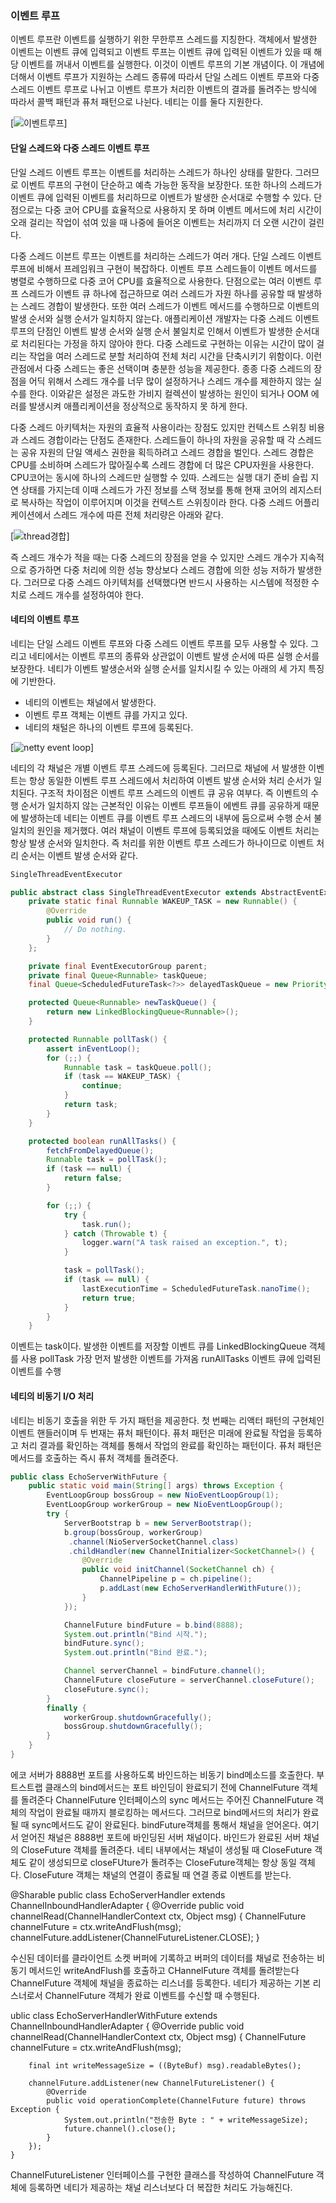 ### 이벤트 루프 
이벤트 루프란 이벤트를 실행하기 위한 무한루프 스레드를 지칭한다. 
객체에서 발생한 이벤트는 이벤트 큐에 입력되고 이벤트 루프는 이벤트 큐에 입력된 이벤트가 있을 때 해당 이벤트를 꺼내서 이벤트를 실행한다. 
이것이 이벤트 루프의 기본 개념이다. 이 개념에 더해서 이벤트 루프가 지원하는 스레드 종류에 따라서 단일 스레드 이벤트 루프와 다중 스레드 이벤트 루프로 나뉘고 
이벤트 루프가 처리한 이벤트의 결과를 돌려주는 방식에 따라서 콜백 패턴과 퓨처 패턴으로 나뉜다. 네티는 이를 둘다 지원한다. 

[![이벤트루프](https://github.com/leeplay/study/blob/master/image/%EC%9D%B4%EB%B2%A4%ED%8A%B8%EB%A3%A8%ED%94%84.png?raw=true)]


#### 단일 스레드와 다중 스레드 이벤트 루프 
단일 스레드 이벤트 루프는 이벤트를 처리하는 스레드가 하나인 상태를 말한다. 
그러므로 이벤트 루프의 구현이 단순하고 예측 가능한 동작을 보장한다. 또한 하나의 스레드가 이벤트 큐에 입력된 이벤트를 처리하므로 
이벤트가 발생한 순서대로 수행할 수 있다. 단점으로는 다중 코어 CPU를 효율적으로 사용하지 못 하며 이벤트 메서드에 처리 시간이 
오래 걸리는 작업이 섞여 있을 때 나중에 들어온 이벤트는 처리까지 더 오랜 시간이 걸린다. 

다중 스레드 이븐트 루프는 이벤트를 처리하는 스레드가 여러 개다. 
단일 스레드 이벤트 루프에 비해서 프레임워크 구현이 복잡하다. 이벤트 루프 스레드들이 이벤트 메서드를 병렬로 수행하므로 
다중 코어 CPU를 효율적으로 사용한다. 단점으로는 여러 이벤트 루프 스레드가 이벤트 큐 하나에 접근하므로 여러 스레드가 자원 하나를 
공유할 때 발생하는 스레드 경합이 발생한다. 또한 여러 스레드가 이벤트 메서드를 수행하므로 이벤트의 발생 순서와 실행 순서가 일치하지 않는다. 
애플리케이션 개발자는 다중 스레드 이벤트 루프의 단점인 이벤트 발생 순서와 실행 순서 불일치로 인해서 이벤트가 발생한 순서대로 처리된다는 가정을 하지 않아야 한다. 
다중 스레드로 구현하는 이유는 시간이 많이 걸리는 작업을 여러 스레드로 분할 처리하여 전체 처리 시간을 단축시키기 위함이다. 
이런 관점에서 다중 스레드는 좋은 선택이며 충분한 성능을 제공한다. 종종 다중 스레드의 장점을 어딕 위해서 스레드 개수를 너무 많이 설정하거나 스레드 개수를 
제한하지 않는 실수를 한다. 이와같은 설정은 과도한 가비지 컬렉션이 발생하는 원인이 되거나 OOM 에러를 발생시켜 애플리케이션을 정상적으로 동작하지 못 하게 한다. 

다중 스레드 아키텍처는 자원의 효율적 사용이라는 장점도 있지만 컨텍스트 스위칭 비용과 스레드 경합이라는 단점도 존재한다. 스레드들이 하나의 자원을
공유할 때 각 스레드는 공유 자원의 단일 액세스 권한을 획득하려고 스레드 경합을 벌인다. 스레드 경합은 CPU를 소비하며  스레드가 많아질수록
스레드 경합에 더 많은 CPU자원을 사용한다. CPU코어는 동시에 하나의 스레드만 실행할 수 있따. 스레드는 실행 대기 준비 슬립 지연 상태를 가지는데 
이때 스레드가 가진 정보를 스택 정보를 통해 현재 코어의 레지스터로 복사하는 작업이 이루어지며 이것을 컨텍스트 스위칭이라 한다. 
다중 스레드 어플리케이션에서 스레드 개수에 따른 전체 처리량은 아래와 같다. 

[![thread경합](https://github.com/leeplay/study/blob/master/image/thread%EA%B2%BD%ED%95%A9.png?raw=true)]


즉 스레드 개수가 적을 때는 다중 스레드의 장점을 얻을 수 있지만 스레드 개수가 지속적으로 증가하면 다중 처리에 의한 성능 향상보다
스레드 경합에 의한 성능 저하가 발생한다. 그러므로 다중 스레드 아키텍처를 선택했다면 반드시 사용하는 시스템에 적정한 수치로
스레드 개수를 설정하여야 한다. 

#### 네티의 이벤트 루프 
네티는 단일 스레드 이벤트 루프와 다중 스레드 이벤트 루프를 모두 사용할 수 있다. 그리고 네티에서는 이벤트 루프의 종류와 상관없이
이벤트 발생 순서에 따른 실행 순서를 보장한다. 
네티가 이벤트 발생순서와 실행 순서를 일치시킬 수 있는 아래의 세 가지 특징에 기반한다.
- 네티의 이벤트는 채널에서 발생한다.
- 이벤트 루프 객체는 이벤트 큐를 가지고 있다.
- 네티의 채털은 하나의 이벤트 루프에 등록된다.

[![netty event loop](https://github.com/leeplay/study/blob/master/image/nettyeventloopqueue.png?raw=true)]

네티의 각 채널은 개별 이벤트 루프 스레드에 등록된다. 그러므로 채널에 서 발생한 이벤트는 항상 동일한 이벤트 루프 스레드에서 처리하여
이벤트 발생 순서와 처리 순서가 일치된다. 구조적 차이점은 이벤트 루프 스레드의 이벤트 큐 공유 여부다. 즉 이벤트의 수행 순서가 
일치하지 않는 근본적인 이유는 이벤트 루프들이 에벤트 큐를 공유하게 때문에 발생하는데 네티는 이벤트 큐를 이벤트 루프 스레드의 내부에 둠으로써 수행 순서 불일치의 원인을 제거했다.
여러 채널이 이벤트 루프에 등록되었을 때에도 이벤트 처리는 항상 발생 순서와 일치한다. 즉 처리를 위한 이벤트 루프 스레드가 하나이므로 이벤트 처리 순서는 이벤트 발생 순서와 같다. 

```JAVA
SingleThreadEventExecutor

public abstract class SingleThreadEventExecutor extends AbstractEventExecutor {
    private static final Runnable WAKEUP_TASK = new Runnable() {
        @Override
        public void run() {
            // Do nothing.
        }
    };

    private final EventExecutorGroup parent;
    private final Queue<Runnable> taskQueue;
    final Queue<ScheduledFutureTask<?>> delayedTaskQueue = new PriorityQueue<ScheduledFutureTask<?>>();

	protected Queue<Runnable> newTaskQueue() {
        return new LinkedBlockingQueue<Runnable>();
    }

    protected Runnable pollTask() {
        assert inEventLoop();
        for (;;) {
            Runnable task = taskQueue.poll();
            if (task == WAKEUP_TASK) {
                continue;
            }
            return task;
        }
    }

    protected boolean runAllTasks() {
        fetchFromDelayedQueue();
        Runnable task = pollTask();
        if (task == null) {
            return false;
        }

        for (;;) {
            try {
                task.run();
            } catch (Throwable t) {
                logger.warn("A task raised an exception.", t);
            }

            task = pollTask();
            if (task == null) {
                lastExecutionTime = ScheduledFutureTask.nanoTime();
                return true;
            }
        }
    }
 ```

이벤트는 task이다.
발생한 이벤트를 저장할 이벤트 큐를 LinkedBlockingQueue 객체를 사용
pollTask 가장 먼저 발생한 이벤트를 가져옴
runAllTasks 이벤트 큐에 입력된 이벤트를 수행 

#### 네티의 비동기 I/O 처리 
네티는 비동기 호출을 위한 두 가지 패턴을 제공한다. 첫 번째는 리액터 패턴의 구현체인 이벤트 핸들러이며 두 번재는 퓨처 패턴이다. 
퓨처 패턴은 미래에 완료될 작업을 등록하고 처리 결과를 확인하는 객체를 통해서 작업의 완료를 확인하는 패턴이다.
퓨처 패턴은 메서드를 호출하는 즉시 퓨처 객체를 돌려준다. 

```JAVA
public class EchoServerWithFuture {
    public static void main(String[] args) throws Exception {
        EventLoopGroup bossGroup = new NioEventLoopGroup(1);
        EventLoopGroup workerGroup = new NioEventLoopGroup();
        try {
            ServerBootstrap b = new ServerBootstrap();
            b.group(bossGroup, workerGroup)
             .channel(NioServerSocketChannel.class)
             .childHandler(new ChannelInitializer<SocketChannel>() {
                @Override
                public void initChannel(SocketChannel ch) {
                    ChannelPipeline p = ch.pipeline();
                    p.addLast(new EchoServerHandlerWithFuture());
                }
            });

            ChannelFuture bindFuture = b.bind(8888);
            System.out.println("Bind 시작.");
            bindFuture.sync();
            System.out.println("Bind 완료.");

            Channel serverChannel = bindFuture.channel();
            ChannelFuture closeFuture = serverChannel.closeFuture();
            closeFuture.sync();
        }
        finally {
            workerGroup.shutdownGracefully();
            bossGroup.shutdownGracefully();
        }
    }
}
```

에코 서버가 8888번 포트를 사용하도록 바인드하는 비동기 bind메소드를 호출한다. 부트스트랩 클래스의 bind메서드는 포트 바인딩이 완료되기 전에 ChannelFuture 객체를 돌려준다
ChannelFuture 인터페이스의 sync 메서드는 주어진 ChannelFuture 객체의 작업이 완료될 때까지 블로킹하는 메서드다. 그러므로 bind메서드의 처리가 완료될 때 sync메서드도 같이 완료된다. 
bindFuture객체를 통해서 채널을 얻어온다. 여기서 얻어진 채널은 8888번 포트에 바인딩된 서버 채널이다. 
바인드가 완료된 서버 채널의 CloseFuture 객체를 돌려준다. 네티 내부에서는 채널이 생성될 때 CloseFuture 객체도 같이 생성되므로 closeFUture가 돌려주는 CloseFuture객체는 항상 동일 객체다.
CloseFuture 객체는 채널의 연결이 종료될 때 연결 종료 이벤트를 받는다. 

@Sharable
public class EchoServerHandler extends ChannelInboundHandlerAdapter {
    @Override
    public void channelRead(ChannelHandlerContext ctx, Object msg) {
        ChannelFuture channelFuture = ctx.writeAndFlush(msg);
        channelFuture.addListener(ChannelFutureListener.CLOSE);
    }

수신된 데이터를 클라이언트 소켓 버퍼에 기록하고 버퍼의 데이터를 채널로 전송하는 비동기 메서드인 writeAndFlush를 호출하고 CHannelFuture 객체를 돌려받는다
ChannelFuture 객체에 채널을 종료하는 리스너를 등록한다. 네티가 제공하는 기본 리스너로서 ChannelFuture 객체가 완료 이벤트를 수신할 때 수행된다.

ublic class EchoServerHandlerWithFuture extends ChannelInboundHandlerAdapter {
    @Override
    public void channelRead(ChannelHandlerContext ctx, Object msg) {
        ChannelFuture channelFuture = ctx.writeAndFlush(msg);

        final int writeMessageSize = ((ByteBuf) msg).readableBytes();

        channelFuture.addListener(new ChannelFutureListener() {
            @Override
            public void operationComplete(ChannelFuture future) throws Exception {
                System.out.println("전송한 Byte : " + writeMessageSize);
                future.channel().close();
            }
        });
    }

ChannelFutureListener 인터페이스를 구현한 클래스를 작성하여 ChannelFuture 객체에 등록하면 네티가 제공하는 채널 리스너보다 더 복잡한 처리도 가능해진다.

